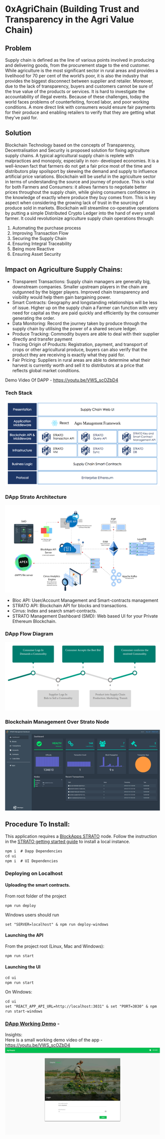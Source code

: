 # 0xAgriChain (Building Trust and Transparency in the Agri Value Chain)

## Problem  
Supply chain is defined as the line of various points involved in producing and delivering goods, from the procurement stage to the end customer. While agriculture is the most significant sector in rural areas and provides a livelihood for 70 per cent of the world’s poor, it is also the industry that provides the biggest disconnect between supplier and retailer. Moreover, due to the lack of transparency, buyers and customers cannot be sure of the true value of the products or services. It is hard to investigate the accountability of illegal events. Because of these challenges, today the world faces problems of counterfeiting, forced labor, and poor working conditions. A more direct link with consumers would ensure fair payments for their produce and enabling retailers to verify that they are getting what they’ve paid for.

## Solution  
Blockchain Technology based on the concepts of Transparency, Decentralisation and Security is proposed solution for fixing agriculture supply chains.
A typical agricultural supply chain is replete with malpractices and monopoly, especially in non- developed economies. It is a well-known fact that farmers do not get a fair price most of the time and distributors play spoilsport by skewing the demand and supply to influence artificial price variations.
Blockchain will be useful in the agriculture sector in terms of understanding the source and journey of produce. This is vital for both Farmers and Consumers: it allows farmers to negotiate better prices throughout the supply chain, while giving consumers confidence in the knowledge of exactly where produce they buy comes from. This is key aspect when considering the growing lack of trust in the sourcing of produce sold in markets.
Blockchain will streamline co-operative operations by putting a simple Distributed Crypto Ledger into the hand of every small farmer.
It could revolutionize agriculture supply chain operations through:
1. Automating the purchase process
2. Improving Transaction Flow
3. Securing the Supply Chain
4. Ensuring Integral Traceability
5. Being more Reactive
6. Ensuring Asset Security

## Impact on Agriculture Supply Chains:  
* Transparent Transactions: Supply chain managers are generally big, downstream companies. Smaller upstream players in the chain are outgunned by the bigger players. Improved chain transparency and visibility would help them gain bargaining power.  
* Smart Contracts: Geography and longstanding relationships will be less of issue. Higher up on the supply chain a Farmer can function with very need for capital as they are paid quickly and efficiently by the consumer generating the order.  
* Data Monitoring: Record the journey taken by produce through the supply chain by utilising the power of a shared secure ledger.    
* Produce Tracking: Commodity buyers are able to deal with their supplier directly and transfer payment  
* Tracing Origin of Products: Registration, payment, and transport of crops or other agricultural produce, buyers can also verify that the product they are receiving is exactly what they paid for.  
* Fair Pricing: Suppliers in rural areas are able to determine what their harvest is currently worth and sell it to distributors at a price that reflects global market conditions.  

Demo Video Of DAPP - https://youtu.be/VWS_scOZbD4

### Tech Stack
![TechStack](https://github.com/pushkalkatara/0xAgriChain/blob/master/Presentation/11.png)

### DApp Strato Architecture
![Architecture](https://github.com/pushkalkatara/0xAgriChain/blob/master/Presentation/22.png)
* Bloc API: User/Account Management and Smart-contracts management
* STRATO API: Blockchain API for blocks and transactions.
* Cirrus: Index and search smart-contracts.
* STRATO Management Dashboard (SMD): Web based UI for your Private Ethereum Blockchain.

### DApp Flow Diagram  
![Flow Diagram](https://github.com/pushkalkatara/0xAgriChain/blob/master/Presentation/33.png)

### Blockchain Management Over Strato Node
![Blockchain Management](https://github.com/pushkalkatara/0xAgriChain/blob/master/Presentation/44.png)

## Procedure To Install:
This application requires a [BlockApps STRATO](http://blockapps.net/blockapps-strato-blockchain-application-development/) node. Follow the instruction in the [STRATO getting started guide](https://github.com/blockapps/strato-getting-started) to install a local instance.
```
npm i  # Dapp Dependencies
cd ui
npm i  # UI Dependencies
```

### Deploying on Localhost

#### Uploading the smart contracts.
From root folder of the project
```
npm run deploy
```
Windows users should run
```
set "SERVER=localhost" & npm run deploy-windows
```
#### Launching the API
From the project root (Linux, Mac and Windows):
```
npm run start
```
#### Launching the UI
```
cd ui
npm run start
```
On Windows:
```
cd ui
set "REACT_APP_API_URL=http://localhost:3031" & set "PORT=3030" & npm run start-windows
```
### [DApp Working Demo](https://youtu.be/VWS_scOZbD4) - 
Insights:  
Here is a small working demo video of the app - https://youtu.be/VWS_scOZbD4
![1](https://github.com/pushkalkatara/0xAgriChain/blob/master/Presentation/p.png)
